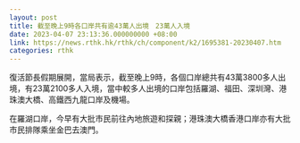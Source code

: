 ```yaml
---
layout: post
title: 截至晚上9時各口岸共有逾43萬人出境　23萬人入境
date: 2023-04-07 23:13:36.000000000 +08:00
link: https://news.rthk.hk/rthk/ch/component/k2/1695381-20230407.htm
categories: rthk
---
```


復活節長假期展開，當局表示，截至晚上9時，各個口岸總共有43萬3800多人出境，有23萬2100多人入境，當中較多人出境的口岸包括羅湖、福田、深圳灣、港珠澳大橋、高鐵西九龍口岸及機場。

在羅湖口岸，今早有大批市民前往內地旅遊和探親；港珠澳大橋香港口岸亦有大批市民排隊乘坐金巴去澳門。

